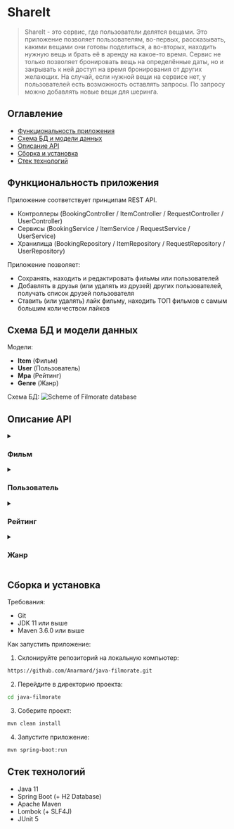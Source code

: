 # ShareIt

> ShareIt - это сервис, где пользователи делятся вещами. Это приложение позволяет пользователям, во-первых, рассказывать, какими вещами они готовы поделиться, а во-вторых, находить нужную вещь и брать её в аренду на какое-то время. 
> Сервис не только позволяет бронировать вещь на определённые даты, но и закрывать к ней доступ на время бронирования от других желающих.
> На случай, если нужной вещи на сервисе нет, у пользователей есть возможность оставлять запросы. По запросу можно добавлять новые вещи для шеринга. 

## Оглавление
- [Функциональность приложения](#функциональность-приложения)
- [Схема БД и модели данных](#схема-бд-и-модели-данных)
- [Описание API](#описание-api)
- [Сборка и установка](#сборка-и-установка)
- [Стек технологий](#стек-технологий)

## Функциональность приложения
Приложение соответствует принципам REST API.
- Контроллеры (BookingController / ItemController / RequestController / UserController)
- Сервисы (BookingService / ItemService / RequestService / UserService)
- Хранилища (BookingRepository / ItemRepository / RequestRepository / UserRepository)

Приложение позволяет:
- Сохранять, находить и редактировать фильмы или пользователей
- Добавлять в друзья (или удалять из друзей) других пользователей, получать список друзей пользователя
- Ставить (или удалять) лайк фильму, находить ТОП фильмов с самым большим количеством лайков

## Схема БД и модели данных
Модели:
- **Item** (Фильм)
- **User** (Пользователь)
- **Mpa** (Рейтинг)
- **Genre** (Жанр)

Схема БД:
![Scheme of Filmorate database](/FILMORATE_diagram.png)

## Описание API
<details>
  <summary><h3>Фильм</h3></summary>
  
- **GET** /films - получение списка всех фильмов
- **GET** /films/{filmId} - получение фильма по ID
- **POST** /films - добавление фильма
- **PUT** /films - обновление данных о фильме
- **PUT** /films/{id}/like/{userId} - пользователь ставит лайк фильму
- **DELETE** /films/{id}/like/{userId} - пользователь удаляет лайк
- **GET** /films/popular?count={count} - возвращает список из первых N фильмов по количеству лайков
</details>
<details> 
 <summary><h3>Пользователь</h3></summary>
  
- **GET** /users - получение списка всех пользователей
- **GET** /users/{userId} - получение пользователя по ID
- **POST** /users - создание пользователя
- **PUT** /users - обновление данных о пользователе
- **PUT** /users/{userId}/friends/{friendId} - добавление в друзья
- **DELETE** /users/{userId}/friends/{friendId} - удаление из друзей
- **GET** /users/{userId}/friends - получение списка пользователей, являющихся его друзьями
- **GET** /users/{userId}/friends/common/{otherId} - получение списка друзей, общих с другим пользователем
</details>
<details> 
  <summary><h3>Рейтинг</h3></summary>

- **GET** /mpa - получение списка всех рейтингов
- **GET** /mpa/{id} - получение рейтинга по ID
</details>
<details>
  <summary><h3>Жанр</h3></summary>

- **GET** /genres - получение списка всех жанров
- **GET** /genres/{id} - получение жанра по ID
</details>

## Сборка и установка
Требования:
- Git
- JDK 11 или выше
- Maven 3.6.0 или выше

Как запустить приложение:
1. Склонируйте репозиторий на локальную компьютер:
```bash
https://github.com/Anarmard/java-filmorate.git
```
2. Перейдите в директорию проекта:
```bash
cd java-filmorate
```
3. Соберите проект:
```bash
mvn clean install
```
4. Запустите приложение:
```bash
mvn spring-boot:run
```

## Стек технологий
- Java 11
- Spring Boot (+ H2 Database)
- Apache Maven
- Lombok (+ SLF4J)
- JUnit 5
